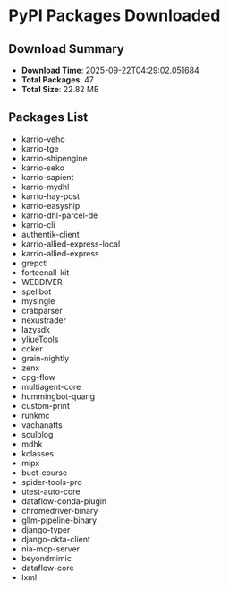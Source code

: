 # PyPI Packages Downloaded

## Download Summary
- **Download Time**: 2025-09-22T04:29:02.051684
- **Total Packages**: 47
- **Total Size**: 22.82 MB

## Packages List
- karrio-veho
- karrio-tge
- karrio-shipengine
- karrio-seko
- karrio-sapient
- karrio-mydhl
- karrio-hay-post
- karrio-easyship
- karrio-dhl-parcel-de
- karrio-cli
- authentik-client
- karrio-allied-express-local
- karrio-allied-express
- grepctl
- forteenall-kit
- WEBDIVER
- spellbot
- mysingle
- crabparser
- nexustrader
- lazysdk
- yliueTools
- coker
- grain-nightly
- zenx
- cpg-flow
- multiagent-core
- hummingbot-quang
- custom-print
- runkmc
- vachanatts
- sculblog
- mdhk
- kclasses
- mipx
- buct-course
- spider-tools-pro
- utest-auto-core
- dataflow-conda-plugin
- chromedriver-binary
- gllm-pipeline-binary
- django-typer
- django-okta-client
- nia-mcp-server
- beyondmimic
- dataflow-core
- lxml
